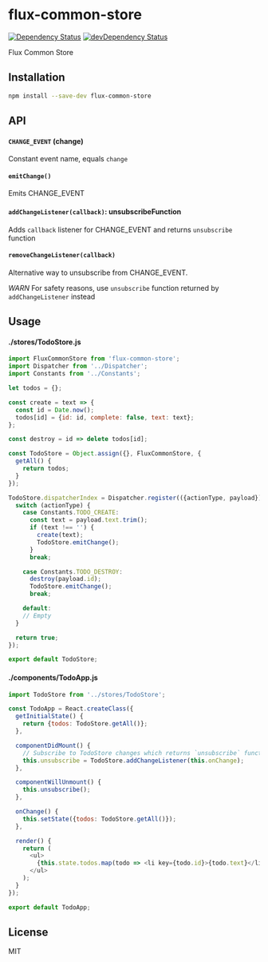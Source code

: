 # flux-common-store

[![Dependency Status](https://david-dm.org/nkbt/flux-common-store.svg)](https://david-dm.org/nkbt/flux-common-store)
[![devDependency Status](https://david-dm.org/nkbt/flux-common-store/dev-status.svg)](https://david-dm.org/nkbt/flux-common-store#info=devDependencies)

Flux Common Store

## Installation
```bash
npm install --save-dev flux-common-store
```


## API

#### `CHANGE_EVENT` (change)

Constant event name, equals `change`

#### `emitChange()`

Emits CHANGE_EVENT

#### `addChangeListener(callback)`: unsubscribeFunction

Adds `callback` listener for CHANGE_EVENT and returns `unsubscribe` function

#### `removeChangeListener(callback)`

Alternative way to unsubscribe from CHANGE_EVENT.

*WARN* For safety reasons, use `unsubscribe` function returned by `addChangeListener` instead

## Usage

#### ./stores/TodoStore.js
```js
import FluxCommonStore from 'flux-common-store';
import Dispatcher from '../Dispatcher';
import Constants from '../Constants';

let todos = {};

const create = text => {
  const id = Date.now();
  todos[id] = {id: id, complete: false, text: text};
};

const destroy = id => delete todos[id];

const TodoStore = Object.assign({}, FluxCommonStore, {
  getAll() {
    return todos;
  }
});

TodoStore.dispatcherIndex = Dispatcher.register(({actionType, payload}) => {
  switch (actionType) {
    case Constants.TODO_CREATE:
      const text = payload.text.trim();
      if (text !== '') {
        create(text);
        TodoStore.emitChange();
      }
      break;

    case Constants.TODO_DESTROY:
      destroy(payload.id);
      TodoStore.emitChange();
      break;

    default:
    // Empty
  }

  return true;
});

export default TodoStore;
```

#### ./components/TodoApp.js
```js
import TodoStore from '../stores/TodoStore';

const TodoApp = React.createClass({
  getInitialState() {
    return {todos: TodoStore.getAll()};
  },

  componentDidMount() {
    // Subscribe to TodoStore changes which returns `unsubscribe` function
    this.unsubscribe = TodoStore.addChangeListener(this.onChange);
  },

  componentWillUnmount() {
    this.unsubscribe();
  },

  onChange() {
    this.setState({todos: TodoStore.getAll()});
  },

  render() {
    return (
      <ul>
        {this.state.todos.map(todo => <li key={todo.id}>{todo.text}</li>)}
      </ul>
    );
  }
});

export default TodoApp;
```

## License

MIT
